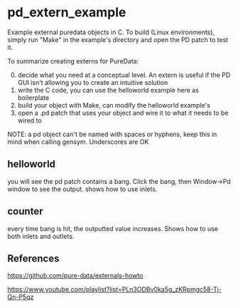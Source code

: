 # pd_extern_example
Example external puredata objects in C. To build (Linux environments), simply run "Make" in the example's directory and open the PD patch to test it.

To summarize creating externs for PureData:

0. decide what you need at a conceptual level. An extern is useful if the PD GUI isn't allowing you to create an intuitive solution 
1. write the C code, you can use the helloworld example here as boilerplate
2. build your object with Make, can modify the helloworld example's
3. open a .pd patch that uses your object and wire it to what it needs to be wired to

NOTE: a pd object can't be named with spaces or hyphens, keep this in mind when calling gensym. Underscores are OK

## helloworld 
you will see the pd patch contains a bang. Click the bang, then Window->Pd window to see the output. shows how to use inlets.

## counter
every time bang is hit, the outputted value increases. Shows how to use both inlets and outlets.

## References  

https://github.com/pure-data/externals-howto 

https://www.youtube.com/playlist?list=PLn3ODBv0ka5g_zKRpmgc58-Tj-Qn-P5qz
